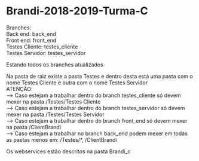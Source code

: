 # Brandi-2018-2019-Turma-C

Branches:<br/>
   Back end: back_end<br/>
   Front end: front_end<br/>
   Testes Cliente: testes_cliente<br/>
   Testes Servidor: testes_servidor<br/>
   
Estando todos os branches atualizados<br/>

Na pasta de raiz existe a pasta Testes e dentro desta está uma pasta com o nome Testes Cliente e outra com o nome Testes Servidor <br/>
ATENÇÃO:<br/>
--> Caso estejam a trabalhar dentro do branch testes_cliente só devem mexer na pasta /Testes/Testes Cliente<br/>
--> Caso estejam a trabalhar dentro do branch testes_servidor só devem mexer  na pasta /Testes/Testes Servidor<br/>
--> Caso estejam a trabalhar dentro do branch front_end só devem mexer na pasta /ClientBrandi<br/>
--> Caso estejam a trabalhar no branch back_end podem mexer em todas as pastas menos em: /Testes/*, /ClientBrandi<br/>

Os webservices estão descritos na pasta Brandi_c<br/>
